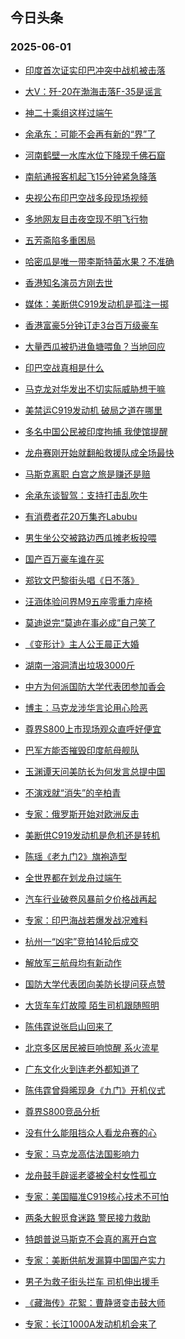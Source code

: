 ## 今日头条 
### 2025-06-01

+ [印度首次证实印巴冲突中战机被击落](https://www.toutiao.com/trending/7510243111776370700/?category_name=topic_innerflow&event_type=hot_board&log_pb=%257B%2522category_name%2522%253A%2522topic_innerflow%2522%252C%2522cluster_type%2522%253A%25221%2522%252C%2522enter_from%2522%253A%2522click_category%2522%252C%2522entrance_hotspot%2522%253A%2522outside%2522%252C%2522event_type%2522%253A%2522hot_board%2522%252C%2522hot_board_cluster_id%2522%253A%25227510243111776370700%2522%252C%2522hot_board_impr_id%2522%253A%25222025060100114717E148E1928CF42F559F%2522%252C%2522jump_page%2522%253A%2522hot_board_page%2522%252C%2522location%2522%253A%2522news_hot_card%2522%252C%2522page_location%2522%253A%2522hot_board_page%2522%252C%2522rank%2522%253A%25221%2522%252C%2522source%2522%253A%2522trending_tab%2522%252C%2522style_id%2522%253A%252240132%2522%252C%2522title%2522%253A%2522%25E5%258D%25B0%25E5%25BA%25A6%25E9%25A6%2596%25E6%25AC%25A1%25E8%25AF%2581%25E5%25AE%259E%25E5%258D%25B0%25E5%25B7%25B4%25E5%2586%25B2%25E7%25AA%2581%25E4%25B8%25AD%25E6%2588%2598%25E6%259C%25BA%25E8%25A2%25AB%25E5%2587%25BB%25E8%2590%25BD%2522%257D&rank=1&style_id=40132&topic_id=7510243111776370700)

+ [大V：歼-20在渤海击落F-35是谣言](https://www.toutiao.com/trending/7510570020255043113/?category_name=topic_innerflow&event_type=hot_board&log_pb=%257B%2522category_name%2522%253A%2522topic_innerflow%2522%252C%2522cluster_type%2522%253A%252213%2522%252C%2522enter_from%2522%253A%2522click_category%2522%252C%2522entrance_hotspot%2522%253A%2522outside%2522%252C%2522event_type%2522%253A%2522hot_board%2522%252C%2522hot_board_cluster_id%2522%253A%25227510570020255043113%2522%252C%2522hot_board_impr_id%2522%253A%25222025060100114717E148E1928CF42F559F%2522%252C%2522jump_page%2522%253A%2522hot_board_page%2522%252C%2522location%2522%253A%2522news_hot_card%2522%252C%2522page_location%2522%253A%2522hot_board_page%2522%252C%2522rank%2522%253A%25222%2522%252C%2522source%2522%253A%2522trending_tab%2522%252C%2522style_id%2522%253A%252240132%2522%252C%2522title%2522%253A%2522%25E5%25A4%25A7V%25EF%25BC%259A%25E6%25AD%25BC-20%25E5%259C%25A8%25E6%25B8%25A4%25E6%25B5%25B7%25E5%2587%25BB%25E8%2590%25BDF-35%25E6%2598%25AF%25E8%25B0%25A3%25E8%25A8%2580%2522%257D&rank=2&style_id=40132&topic_id=7510570020255043113)

+ [神二十乘组这样过端午](https://www.toutiao.com/article/7510486860364300850)

+ [余承东：可能不会再有新的“界”了](https://www.toutiao.com/trending/7509801754433568777/?category_name=topic_innerflow&event_type=hot_board&log_pb=%257B%2522category_name%2522%253A%2522topic_innerflow%2522%252C%2522cluster_type%2522%253A%25226%2522%252C%2522enter_from%2522%253A%2522click_category%2522%252C%2522entrance_hotspot%2522%253A%2522outside%2522%252C%2522event_type%2522%253A%2522hot_board%2522%252C%2522hot_board_cluster_id%2522%253A%25227509801754433568777%2522%252C%2522hot_board_impr_id%2522%253A%25222025060100114717E148E1928CF42F559F%2522%252C%2522jump_page%2522%253A%2522hot_board_page%2522%252C%2522location%2522%253A%2522news_hot_card%2522%252C%2522page_location%2522%253A%2522hot_board_page%2522%252C%2522rank%2522%253A%25224%2522%252C%2522source%2522%253A%2522trending_tab%2522%252C%2522style_id%2522%253A%252240132%2522%252C%2522title%2522%253A%2522%25E4%25BD%2599%25E6%2589%25BF%25E4%25B8%259C%25EF%25BC%259A%25E5%258F%25AF%25E8%2583%25BD%25E4%25B8%258D%25E4%25BC%259A%25E5%2586%258D%25E6%259C%2589%25E6%2596%25B0%25E7%259A%2584%25E2%2580%259C%25E7%2595%258C%25E2%2580%259D%25E4%25BA%2586%2522%257D&rank=4&style_id=40132&topic_id=7509801754433568777)

+ [河南鹤壁一水库水位下降现千佛石窟](https://www.toutiao.com/trending/7510247830859071515/?category_name=topic_innerflow&event_type=hot_board&log_pb=%257B%2522category_name%2522%253A%2522topic_innerflow%2522%252C%2522cluster_type%2522%253A%25226%2522%252C%2522enter_from%2522%253A%2522click_category%2522%252C%2522entrance_hotspot%2522%253A%2522outside%2522%252C%2522event_type%2522%253A%2522hot_board%2522%252C%2522hot_board_cluster_id%2522%253A%25227510247830859071515%2522%252C%2522hot_board_impr_id%2522%253A%25222025060100114717E148E1928CF42F559F%2522%252C%2522jump_page%2522%253A%2522hot_board_page%2522%252C%2522location%2522%253A%2522news_hot_card%2522%252C%2522page_location%2522%253A%2522hot_board_page%2522%252C%2522rank%2522%253A%25225%2522%252C%2522source%2522%253A%2522trending_tab%2522%252C%2522style_id%2522%253A%252240132%2522%252C%2522title%2522%253A%2522%25E6%25B2%25B3%25E5%258D%2597%25E9%25B9%25A4%25E5%25A3%2581%25E4%25B8%2580%25E6%25B0%25B4%25E5%25BA%2593%25E6%25B0%25B4%25E4%25BD%258D%25E4%25B8%258B%25E9%2599%258D%25E7%258E%25B0%25E5%258D%2583%25E4%25BD%259B%25E7%259F%25B3%25E7%25AA%259F%2522%257D&rank=5&style_id=40132&topic_id=7510247830859071515)

+ [南航通报客机起飞15分钟紧急降落](https://www.toutiao.com/trending/7510525114631323667/?category_name=topic_innerflow&event_type=hot_board&log_pb=%257B%2522category_name%2522%253A%2522topic_innerflow%2522%252C%2522cluster_type%2522%253A%25226%2522%252C%2522enter_from%2522%253A%2522click_category%2522%252C%2522entrance_hotspot%2522%253A%2522outside%2522%252C%2522event_type%2522%253A%2522hot_board%2522%252C%2522hot_board_cluster_id%2522%253A%25227510525114631323667%2522%252C%2522hot_board_impr_id%2522%253A%25222025060100114717E148E1928CF42F559F%2522%252C%2522jump_page%2522%253A%2522hot_board_page%2522%252C%2522location%2522%253A%2522news_hot_card%2522%252C%2522page_location%2522%253A%2522hot_board_page%2522%252C%2522rank%2522%253A%25226%2522%252C%2522source%2522%253A%2522trending_tab%2522%252C%2522style_id%2522%253A%252240132%2522%252C%2522title%2522%253A%2522%25E5%258D%2597%25E8%2588%25AA%25E9%2580%259A%25E6%258A%25A5%25E5%25AE%25A2%25E6%259C%25BA%25E8%25B5%25B7%25E9%25A3%259E15%25E5%2588%2586%25E9%2592%259F%25E7%25B4%25A7%25E6%2580%25A5%25E9%2599%258D%25E8%2590%25BD%2522%257D&rank=6&style_id=40132&topic_id=7510525114631323667)

+ [央视公布印巴空战多段现场视频](https://www.toutiao.com/trending/7509424339343966219/?category_name=topic_innerflow&event_type=hot_board&log_pb=%257B%2522category_name%2522%253A%2522topic_innerflow%2522%252C%2522cluster_type%2522%253A%25222%2522%252C%2522enter_from%2522%253A%2522click_category%2522%252C%2522entrance_hotspot%2522%253A%2522outside%2522%252C%2522event_type%2522%253A%2522hot_board%2522%252C%2522hot_board_cluster_id%2522%253A%25227509424339343966219%2522%252C%2522hot_board_impr_id%2522%253A%25222025060100114717E148E1928CF42F559F%2522%252C%2522jump_page%2522%253A%2522hot_board_page%2522%252C%2522location%2522%253A%2522news_hot_card%2522%252C%2522page_location%2522%253A%2522hot_board_page%2522%252C%2522rank%2522%253A%25227%2522%252C%2522source%2522%253A%2522trending_tab%2522%252C%2522style_id%2522%253A%252240132%2522%252C%2522title%2522%253A%2522%25E5%25A4%25AE%25E8%25A7%2586%25E5%2585%25AC%25E5%25B8%2583%25E5%258D%25B0%25E5%25B7%25B4%25E7%25A9%25BA%25E6%2588%2598%25E5%25A4%259A%25E6%25AE%25B5%25E7%258E%25B0%25E5%259C%25BA%25E8%25A7%2586%25E9%25A2%2591%2522%257D&rank=7&style_id=40132&topic_id=7509424339343966219)

+ [多地网友目击夜空现不明飞行物](https://www.toutiao.com/trending/7510305967381348388/?category_name=topic_innerflow&event_type=hot_board&log_pb=%257B%2522category_name%2522%253A%2522topic_innerflow%2522%252C%2522cluster_type%2522%253A%25220%2522%252C%2522enter_from%2522%253A%2522click_category%2522%252C%2522entrance_hotspot%2522%253A%2522outside%2522%252C%2522event_type%2522%253A%2522hot_board%2522%252C%2522hot_board_cluster_id%2522%253A%25227510305967381348388%2522%252C%2522hot_board_impr_id%2522%253A%25222025060100114717E148E1928CF42F559F%2522%252C%2522jump_page%2522%253A%2522hot_board_page%2522%252C%2522location%2522%253A%2522news_hot_card%2522%252C%2522page_location%2522%253A%2522hot_board_page%2522%252C%2522rank%2522%253A%25228%2522%252C%2522source%2522%253A%2522trending_tab%2522%252C%2522style_id%2522%253A%252240132%2522%252C%2522title%2522%253A%2522%25E5%25A4%259A%25E5%259C%25B0%25E7%25BD%2591%25E5%258F%258B%25E7%259B%25AE%25E5%2587%25BB%25E5%25A4%259C%25E7%25A9%25BA%25E7%258E%25B0%25E4%25B8%258D%25E6%2598%258E%25E9%25A3%259E%25E8%25A1%258C%25E7%2589%25A9%2522%257D&rank=8&style_id=40132&topic_id=7510305967381348388)

+ [五芳斋陷多重困局](https://www.toutiao.com/trending/7510568663531916836/?category_name=topic_innerflow&event_type=hot_board&log_pb=%257B%2522category_name%2522%253A%2522topic_innerflow%2522%252C%2522cluster_type%2522%253A%252213%2522%252C%2522enter_from%2522%253A%2522click_category%2522%252C%2522entrance_hotspot%2522%253A%2522outside%2522%252C%2522event_type%2522%253A%2522hot_board%2522%252C%2522hot_board_cluster_id%2522%253A%25227510568663531916836%2522%252C%2522hot_board_impr_id%2522%253A%25222025060100114717E148E1928CF42F559F%2522%252C%2522jump_page%2522%253A%2522hot_board_page%2522%252C%2522location%2522%253A%2522news_hot_card%2522%252C%2522page_location%2522%253A%2522hot_board_page%2522%252C%2522rank%2522%253A%25229%2522%252C%2522source%2522%253A%2522trending_tab%2522%252C%2522style_id%2522%253A%252240132%2522%252C%2522title%2522%253A%2522%25E4%25BA%2594%25E8%258A%25B3%25E6%2596%258B%25E9%2599%25B7%25E5%25A4%259A%25E9%2587%258D%25E5%259B%25B0%25E5%25B1%2580%2522%257D&rank=9&style_id=40132&topic_id=7510568663531916836)

+ [哈密瓜是唯一带李斯特菌水果？不准确](https://www.toutiao.com/trending/7510155971860135977/?category_name=topic_innerflow&event_type=hot_board&log_pb=%257B%2522category_name%2522%253A%2522topic_innerflow%2522%252C%2522cluster_type%2522%253A%25226%2522%252C%2522enter_from%2522%253A%2522click_category%2522%252C%2522entrance_hotspot%2522%253A%2522outside%2522%252C%2522event_type%2522%253A%2522hot_board%2522%252C%2522hot_board_cluster_id%2522%253A%25227510155971860135977%2522%252C%2522hot_board_impr_id%2522%253A%25222025060100114717E148E1928CF42F559F%2522%252C%2522jump_page%2522%253A%2522hot_board_page%2522%252C%2522location%2522%253A%2522news_hot_card%2522%252C%2522page_location%2522%253A%2522hot_board_page%2522%252C%2522rank%2522%253A%252210%2522%252C%2522source%2522%253A%2522trending_tab%2522%252C%2522style_id%2522%253A%252240132%2522%252C%2522title%2522%253A%2522%25E5%2593%2588%25E5%25AF%2586%25E7%2593%259C%25E6%2598%25AF%25E5%2594%25AF%25E4%25B8%2580%25E5%25B8%25A6%25E6%259D%258E%25E6%2596%25AF%25E7%2589%25B9%25E8%258F%258C%25E6%25B0%25B4%25E6%259E%259C%25EF%25BC%259F%25E4%25B8%258D%25E5%2587%2586%25E7%25A1%25AE%2522%257D&rank=10&style_id=40132&topic_id=7510155971860135977)

+ [香港知名演员方刚去世](https://www.toutiao.com/trending/7510427072570015807/?category_name=topic_innerflow&event_type=hot_board&log_pb=%257B%2522category_name%2522%253A%2522topic_innerflow%2522%252C%2522cluster_type%2522%253A%25220%2522%252C%2522enter_from%2522%253A%2522click_category%2522%252C%2522entrance_hotspot%2522%253A%2522outside%2522%252C%2522event_type%2522%253A%2522hot_board%2522%252C%2522hot_board_cluster_id%2522%253A%25227510427072570015807%2522%252C%2522hot_board_impr_id%2522%253A%25222025060100114717E148E1928CF42F559F%2522%252C%2522jump_page%2522%253A%2522hot_board_page%2522%252C%2522location%2522%253A%2522news_hot_card%2522%252C%2522page_location%2522%253A%2522hot_board_page%2522%252C%2522rank%2522%253A%252211%2522%252C%2522source%2522%253A%2522trending_tab%2522%252C%2522style_id%2522%253A%252240132%2522%252C%2522title%2522%253A%2522%25E9%25A6%2599%25E6%25B8%25AF%25E7%259F%25A5%25E5%2590%258D%25E6%25BC%2594%25E5%2591%2598%25E6%2596%25B9%25E5%2588%259A%25E5%258E%25BB%25E4%25B8%2596%2522%257D&rank=11&style_id=40132&topic_id=7510427072570015807)

+ [媒体：美断供C919发动机是孤注一掷](https://www.toutiao.com/trending/7510500475532217906/?category_name=topic_innerflow&event_type=hot_board&log_pb=%257B%2522category_name%2522%253A%2522topic_innerflow%2522%252C%2522cluster_type%2522%253A%252213%2522%252C%2522enter_from%2522%253A%2522click_category%2522%252C%2522entrance_hotspot%2522%253A%2522outside%2522%252C%2522event_type%2522%253A%2522hot_board%2522%252C%2522hot_board_cluster_id%2522%253A%25227510500475532217906%2522%252C%2522hot_board_impr_id%2522%253A%25222025060100114717E148E1928CF42F559F%2522%252C%2522jump_page%2522%253A%2522hot_board_page%2522%252C%2522location%2522%253A%2522news_hot_card%2522%252C%2522page_location%2522%253A%2522hot_board_page%2522%252C%2522rank%2522%253A%252212%2522%252C%2522source%2522%253A%2522trending_tab%2522%252C%2522style_id%2522%253A%252240132%2522%252C%2522title%2522%253A%2522%25E5%25AA%2592%25E4%25BD%2593%25EF%25BC%259A%25E7%25BE%258E%25E6%2596%25AD%25E4%25BE%259BC919%25E5%258F%2591%25E5%258A%25A8%25E6%259C%25BA%25E6%2598%25AF%25E5%25AD%25A4%25E6%25B3%25A8%25E4%25B8%2580%25E6%258E%25B7%2522%257D&rank=12&style_id=40132&topic_id=7510500475532217906)

+ [香港富豪5分钟订走3台百万级豪车](https://www.toutiao.com/trending/7509835917570408475/?category_name=topic_innerflow&event_type=hot_board&log_pb=%257B%2522category_name%2522%253A%2522topic_innerflow%2522%252C%2522cluster_type%2522%253A%25220%2522%252C%2522enter_from%2522%253A%2522click_category%2522%252C%2522entrance_hotspot%2522%253A%2522outside%2522%252C%2522event_type%2522%253A%2522hot_board%2522%252C%2522hot_board_cluster_id%2522%253A%25227509835917570408475%2522%252C%2522hot_board_impr_id%2522%253A%25222025060100114717E148E1928CF42F559F%2522%252C%2522jump_page%2522%253A%2522hot_board_page%2522%252C%2522location%2522%253A%2522news_hot_card%2522%252C%2522page_location%2522%253A%2522hot_board_page%2522%252C%2522rank%2522%253A%252213%2522%252C%2522source%2522%253A%2522trending_tab%2522%252C%2522style_id%2522%253A%252240132%2522%252C%2522title%2522%253A%2522%25E9%25A6%2599%25E6%25B8%25AF%25E5%25AF%258C%25E8%25B1%25AA5%25E5%2588%2586%25E9%2592%259F%25E8%25AE%25A2%25E8%25B5%25B03%25E5%258F%25B0%25E7%2599%25BE%25E4%25B8%2587%25E7%25BA%25A7%25E8%25B1%25AA%25E8%25BD%25A6%2522%257D&rank=13&style_id=40132&topic_id=7509835917570408475)

+ [大量西瓜被扔进鱼塘喂鱼？当地回应](https://www.toutiao.com/trending/7510217268916338700/?category_name=topic_innerflow&event_type=hot_board&log_pb=%257B%2522category_name%2522%253A%2522topic_innerflow%2522%252C%2522cluster_type%2522%253A%25226%2522%252C%2522enter_from%2522%253A%2522click_category%2522%252C%2522entrance_hotspot%2522%253A%2522outside%2522%252C%2522event_type%2522%253A%2522hot_board%2522%252C%2522hot_board_cluster_id%2522%253A%25227510217268916338700%2522%252C%2522hot_board_impr_id%2522%253A%25222025060100114717E148E1928CF42F559F%2522%252C%2522jump_page%2522%253A%2522hot_board_page%2522%252C%2522location%2522%253A%2522news_hot_card%2522%252C%2522page_location%2522%253A%2522hot_board_page%2522%252C%2522rank%2522%253A%252214%2522%252C%2522source%2522%253A%2522trending_tab%2522%252C%2522style_id%2522%253A%252240132%2522%252C%2522title%2522%253A%2522%25E5%25A4%25A7%25E9%2587%258F%25E8%25A5%25BF%25E7%2593%259C%25E8%25A2%25AB%25E6%2589%2594%25E8%25BF%259B%25E9%25B1%25BC%25E5%25A1%2598%25E5%2596%2582%25E9%25B1%25BC%25EF%25BC%259F%25E5%25BD%2593%25E5%259C%25B0%25E5%259B%259E%25E5%25BA%2594%2522%257D&rank=14&style_id=40132&topic_id=7510217268916338700)

+ [印巴空战真相是什么](https://www.toutiao.com/trending/7510543226403556927/?category_name=topic_innerflow&event_type=hot_board&log_pb=%257B%2522category_name%2522%253A%2522topic_innerflow%2522%252C%2522cluster_type%2522%253A%252213%2522%252C%2522enter_from%2522%253A%2522click_category%2522%252C%2522entrance_hotspot%2522%253A%2522outside%2522%252C%2522event_type%2522%253A%2522hot_board%2522%252C%2522hot_board_cluster_id%2522%253A%25227510543226403556927%2522%252C%2522hot_board_impr_id%2522%253A%25222025060100114717E148E1928CF42F559F%2522%252C%2522jump_page%2522%253A%2522hot_board_page%2522%252C%2522location%2522%253A%2522news_hot_card%2522%252C%2522page_location%2522%253A%2522hot_board_page%2522%252C%2522rank%2522%253A%252215%2522%252C%2522source%2522%253A%2522trending_tab%2522%252C%2522style_id%2522%253A%252240132%2522%252C%2522title%2522%253A%2522%25E5%258D%25B0%25E5%25B7%25B4%25E7%25A9%25BA%25E6%2588%2598%25E7%259C%259F%25E7%259B%25B8%25E6%2598%25AF%25E4%25BB%2580%25E4%25B9%2588%2522%257D&rank=15&style_id=40132&topic_id=7510543226403556927)

+ [马克龙对华发出不切实际威胁想干嘛](https://www.toutiao.com/trending/7510414062283394601/?category_name=topic_innerflow&event_type=hot_board&log_pb=%257B%2522category_name%2522%253A%2522topic_innerflow%2522%252C%2522cluster_type%2522%253A%252213%2522%252C%2522enter_from%2522%253A%2522click_category%2522%252C%2522entrance_hotspot%2522%253A%2522outside%2522%252C%2522event_type%2522%253A%2522hot_board%2522%252C%2522hot_board_cluster_id%2522%253A%25227510414062283394601%2522%252C%2522hot_board_impr_id%2522%253A%25222025060100114717E148E1928CF42F559F%2522%252C%2522jump_page%2522%253A%2522hot_board_page%2522%252C%2522location%2522%253A%2522news_hot_card%2522%252C%2522page_location%2522%253A%2522hot_board_page%2522%252C%2522rank%2522%253A%252216%2522%252C%2522source%2522%253A%2522trending_tab%2522%252C%2522style_id%2522%253A%252240132%2522%252C%2522title%2522%253A%2522%25E9%25A9%25AC%25E5%2585%258B%25E9%25BE%2599%25E5%25AF%25B9%25E5%258D%258E%25E5%258F%2591%25E5%2587%25BA%25E4%25B8%258D%25E5%2588%2587%25E5%25AE%259E%25E9%2599%2585%25E5%25A8%2581%25E8%2583%2581%25E6%2583%25B3%25E5%25B9%25B2%25E5%2598%259B%2522%257D&rank=16&style_id=40132&topic_id=7510414062283394601)

+ [美禁运C919发动机 破局之道在哪里](https://www.toutiao.com/trending/7510570217886453311/?category_name=topic_innerflow&event_type=hot_board&log_pb=%257B%2522category_name%2522%253A%2522topic_innerflow%2522%252C%2522cluster_type%2522%253A%252213%2522%252C%2522enter_from%2522%253A%2522click_category%2522%252C%2522entrance_hotspot%2522%253A%2522outside%2522%252C%2522event_type%2522%253A%2522hot_board%2522%252C%2522hot_board_cluster_id%2522%253A%25227510570217886453311%2522%252C%2522hot_board_impr_id%2522%253A%25222025060100114717E148E1928CF42F559F%2522%252C%2522jump_page%2522%253A%2522hot_board_page%2522%252C%2522location%2522%253A%2522news_hot_card%2522%252C%2522page_location%2522%253A%2522hot_board_page%2522%252C%2522rank%2522%253A%252217%2522%252C%2522source%2522%253A%2522trending_tab%2522%252C%2522style_id%2522%253A%252240132%2522%252C%2522title%2522%253A%2522%25E7%25BE%258E%25E7%25A6%2581%25E8%25BF%2590C919%25E5%258F%2591%25E5%258A%25A8%25E6%259C%25BA%2B%25E7%25A0%25B4%25E5%25B1%2580%25E4%25B9%258B%25E9%2581%2593%25E5%259C%25A8%25E5%2593%25AA%25E9%2587%258C%2522%257D&rank=17&style_id=40132&topic_id=7510570217886453311)

+ [多名中国公民被印度拘捕 我使馆提醒](https://www.toutiao.com/trending/7510258946263941158/?category_name=topic_innerflow&event_type=hot_board&log_pb=%257B%2522category_name%2522%253A%2522topic_innerflow%2522%252C%2522cluster_type%2522%253A%25222%2522%252C%2522enter_from%2522%253A%2522click_category%2522%252C%2522entrance_hotspot%2522%253A%2522outside%2522%252C%2522event_type%2522%253A%2522hot_board%2522%252C%2522hot_board_cluster_id%2522%253A%25227510258946263941158%2522%252C%2522hot_board_impr_id%2522%253A%25222025060100114717E148E1928CF42F559F%2522%252C%2522jump_page%2522%253A%2522hot_board_page%2522%252C%2522location%2522%253A%2522news_hot_card%2522%252C%2522page_location%2522%253A%2522hot_board_page%2522%252C%2522rank%2522%253A%252218%2522%252C%2522source%2522%253A%2522trending_tab%2522%252C%2522style_id%2522%253A%252240132%2522%252C%2522title%2522%253A%2522%25E5%25A4%259A%25E5%2590%258D%25E4%25B8%25AD%25E5%259B%25BD%25E5%2585%25AC%25E6%25B0%2591%25E8%25A2%25AB%25E5%258D%25B0%25E5%25BA%25A6%25E6%258B%2598%25E6%258D%2595%2B%25E6%2588%2591%25E4%25BD%25BF%25E9%25A6%2586%25E6%258F%2590%25E9%2586%2592%2522%257D&rank=18&style_id=40132&topic_id=7510258946263941158)

+ [龙舟赛刚开始就翻船救援队成全场最快](https://www.toutiao.com/trending/7510486209399983654/?category_name=topic_innerflow&event_type=hot_board&log_pb=%257B%2522category_name%2522%253A%2522topic_innerflow%2522%252C%2522cluster_type%2522%253A%25222%2522%252C%2522enter_from%2522%253A%2522click_category%2522%252C%2522entrance_hotspot%2522%253A%2522outside%2522%252C%2522event_type%2522%253A%2522hot_board%2522%252C%2522hot_board_cluster_id%2522%253A%25227510486209399983654%2522%252C%2522hot_board_impr_id%2522%253A%25222025060100114717E148E1928CF42F559F%2522%252C%2522jump_page%2522%253A%2522hot_board_page%2522%252C%2522location%2522%253A%2522news_hot_card%2522%252C%2522page_location%2522%253A%2522hot_board_page%2522%252C%2522rank%2522%253A%252219%2522%252C%2522source%2522%253A%2522trending_tab%2522%252C%2522style_id%2522%253A%252240132%2522%252C%2522title%2522%253A%2522%25E9%25BE%2599%25E8%2588%259F%25E8%25B5%259B%25E5%2588%259A%25E5%25BC%2580%25E5%25A7%258B%25E5%25B0%25B1%25E7%25BF%25BB%25E8%2588%25B9%25E6%2595%2591%25E6%258F%25B4%25E9%2598%259F%25E6%2588%2590%25E5%2585%25A8%25E5%259C%25BA%25E6%259C%2580%25E5%25BF%25AB%2522%257D&rank=19&style_id=40132&topic_id=7510486209399983654)

+ [马斯克离职 白宫之旅是赚还是赔](https://www.toutiao.com/trending/7510561805605834281/?category_name=topic_innerflow&event_type=hot_board&log_pb=%257B%2522category_name%2522%253A%2522topic_innerflow%2522%252C%2522cluster_type%2522%253A%252213%2522%252C%2522enter_from%2522%253A%2522click_category%2522%252C%2522entrance_hotspot%2522%253A%2522outside%2522%252C%2522event_type%2522%253A%2522hot_board%2522%252C%2522hot_board_cluster_id%2522%253A%25227510561805605834281%2522%252C%2522hot_board_impr_id%2522%253A%25222025060100114717E148E1928CF42F559F%2522%252C%2522jump_page%2522%253A%2522hot_board_page%2522%252C%2522location%2522%253A%2522news_hot_card%2522%252C%2522page_location%2522%253A%2522hot_board_page%2522%252C%2522rank%2522%253A%252220%2522%252C%2522source%2522%253A%2522trending_tab%2522%252C%2522style_id%2522%253A%252240132%2522%252C%2522title%2522%253A%2522%25E9%25A9%25AC%25E6%2596%25AF%25E5%2585%258B%25E7%25A6%25BB%25E8%2581%258C%2B%25E7%2599%25BD%25E5%25AE%25AB%25E4%25B9%258B%25E6%2597%2585%25E6%2598%25AF%25E8%25B5%259A%25E8%25BF%2598%25E6%2598%25AF%25E8%25B5%2594%2522%257D&rank=20&style_id=40132&topic_id=7510561805605834281)

+ [余承东谈智驾：支持打击乱吹牛](https://www.toutiao.com/trending/7510254538688364582/?category_name=topic_innerflow&event_type=hot_board&log_pb=%257B%2522category_name%2522%253A%2522topic_innerflow%2522%252C%2522cluster_type%2522%253A%25226%2522%252C%2522enter_from%2522%253A%2522click_category%2522%252C%2522entrance_hotspot%2522%253A%2522outside%2522%252C%2522event_type%2522%253A%2522hot_board%2522%252C%2522hot_board_cluster_id%2522%253A%25227510254538688364582%2522%252C%2522hot_board_impr_id%2522%253A%25222025060100114717E148E1928CF42F559F%2522%252C%2522jump_page%2522%253A%2522hot_board_page%2522%252C%2522location%2522%253A%2522news_hot_card%2522%252C%2522page_location%2522%253A%2522hot_board_page%2522%252C%2522rank%2522%253A%252221%2522%252C%2522source%2522%253A%2522trending_tab%2522%252C%2522style_id%2522%253A%252240132%2522%252C%2522title%2522%253A%2522%25E4%25BD%2599%25E6%2589%25BF%25E4%25B8%259C%25E8%25B0%2588%25E6%2599%25BA%25E9%25A9%25BE%25EF%25BC%259A%25E6%2594%25AF%25E6%258C%2581%25E6%2589%2593%25E5%2587%25BB%25E4%25B9%25B1%25E5%2590%25B9%25E7%2589%259B%2522%257D&rank=21&style_id=40132&topic_id=7510254538688364582)

+ [有消费者花20万集齐Labubu](https://www.toutiao.com/trending/7510588967373245993/?category_name=topic_innerflow&event_type=hot_board&log_pb=%257B%2522category_name%2522%253A%2522topic_innerflow%2522%252C%2522cluster_type%2522%253A%252213%2522%252C%2522enter_from%2522%253A%2522click_category%2522%252C%2522entrance_hotspot%2522%253A%2522outside%2522%252C%2522event_type%2522%253A%2522hot_board%2522%252C%2522hot_board_cluster_id%2522%253A%25227510588967373245993%2522%252C%2522hot_board_impr_id%2522%253A%25222025060100114717E148E1928CF42F559F%2522%252C%2522jump_page%2522%253A%2522hot_board_page%2522%252C%2522location%2522%253A%2522news_hot_card%2522%252C%2522page_location%2522%253A%2522hot_board_page%2522%252C%2522rank%2522%253A%252222%2522%252C%2522source%2522%253A%2522trending_tab%2522%252C%2522style_id%2522%253A%252240132%2522%252C%2522title%2522%253A%2522%25E6%259C%2589%25E6%25B6%2588%25E8%25B4%25B9%25E8%2580%2585%25E8%258A%25B120%25E4%25B8%2587%25E9%259B%2586%25E9%25BD%2590Labubu%2522%257D&rank=22&style_id=40132&topic_id=7510588967373245993)

+ [男生坐公交被路边西瓜摊老板投喂](https://www.toutiao.com/trending/7510195876439031844/?category_name=topic_innerflow&event_type=hot_board&log_pb=%257B%2522category_name%2522%253A%2522topic_innerflow%2522%252C%2522cluster_type%2522%253A%25220%2522%252C%2522enter_from%2522%253A%2522click_category%2522%252C%2522entrance_hotspot%2522%253A%2522outside%2522%252C%2522event_type%2522%253A%2522hot_board%2522%252C%2522hot_board_cluster_id%2522%253A%25227510195876439031844%2522%252C%2522hot_board_impr_id%2522%253A%25222025060100114717E148E1928CF42F559F%2522%252C%2522jump_page%2522%253A%2522hot_board_page%2522%252C%2522location%2522%253A%2522news_hot_card%2522%252C%2522page_location%2522%253A%2522hot_board_page%2522%252C%2522rank%2522%253A%252223%2522%252C%2522source%2522%253A%2522trending_tab%2522%252C%2522style_id%2522%253A%252240132%2522%252C%2522title%2522%253A%2522%25E7%2594%25B7%25E7%2594%259F%25E5%259D%2590%25E5%2585%25AC%25E4%25BA%25A4%25E8%25A2%25AB%25E8%25B7%25AF%25E8%25BE%25B9%25E8%25A5%25BF%25E7%2593%259C%25E6%2591%258A%25E8%2580%2581%25E6%259D%25BF%25E6%258A%2595%25E5%2596%2582%2522%257D&rank=23&style_id=40132&topic_id=7510195876439031844)

+ [国产百万豪车谁在买](https://www.toutiao.com/trending/7510510387184274963/?category_name=topic_innerflow&event_type=hot_board&log_pb=%257B%2522category_name%2522%253A%2522topic_innerflow%2522%252C%2522cluster_type%2522%253A%252213%2522%252C%2522enter_from%2522%253A%2522click_category%2522%252C%2522entrance_hotspot%2522%253A%2522outside%2522%252C%2522event_type%2522%253A%2522hot_board%2522%252C%2522hot_board_cluster_id%2522%253A%25227510510387184274963%2522%252C%2522hot_board_impr_id%2522%253A%25222025060100114717E148E1928CF42F559F%2522%252C%2522jump_page%2522%253A%2522hot_board_page%2522%252C%2522location%2522%253A%2522news_hot_card%2522%252C%2522page_location%2522%253A%2522hot_board_page%2522%252C%2522rank%2522%253A%252224%2522%252C%2522source%2522%253A%2522trending_tab%2522%252C%2522style_id%2522%253A%252240132%2522%252C%2522title%2522%253A%2522%25E5%259B%25BD%25E4%25BA%25A7%25E7%2599%25BE%25E4%25B8%2587%25E8%25B1%25AA%25E8%25BD%25A6%25E8%25B0%2581%25E5%259C%25A8%25E4%25B9%25B0%2522%257D&rank=24&style_id=40132&topic_id=7510510387184274963)

+ [郑钦文巴黎街头唱《日不落》](https://www.toutiao.com/trending/7510447434859073075/?category_name=topic_innerflow&event_type=hot_board&log_pb=%257B%2522category_name%2522%253A%2522topic_innerflow%2522%252C%2522cluster_type%2522%253A%25222%2522%252C%2522enter_from%2522%253A%2522click_category%2522%252C%2522entrance_hotspot%2522%253A%2522outside%2522%252C%2522event_type%2522%253A%2522hot_board%2522%252C%2522hot_board_cluster_id%2522%253A%25227510447434859073075%2522%252C%2522hot_board_impr_id%2522%253A%25222025060100114717E148E1928CF42F559F%2522%252C%2522jump_page%2522%253A%2522hot_board_page%2522%252C%2522location%2522%253A%2522news_hot_card%2522%252C%2522page_location%2522%253A%2522hot_board_page%2522%252C%2522rank%2522%253A%252225%2522%252C%2522source%2522%253A%2522trending_tab%2522%252C%2522style_id%2522%253A%252240132%2522%252C%2522title%2522%253A%2522%25E9%2583%2591%25E9%2592%25A6%25E6%2596%2587%25E5%25B7%25B4%25E9%25BB%258E%25E8%25A1%2597%25E5%25A4%25B4%25E5%2594%25B1%25E3%2580%258A%25E6%2597%25A5%25E4%25B8%258D%25E8%2590%25BD%25E3%2580%258B%2522%257D&rank=25&style_id=40132&topic_id=7510447434859073075)

+ [汪涵体验问界M9五座零重力座椅](https://www.toutiao.com/trending/7510507398151356479/?category_name=topic_innerflow&event_type=hot_board&log_pb=%257B%2522category_name%2522%253A%2522topic_innerflow%2522%252C%2522cluster_type%2522%253A%25226%2522%252C%2522enter_from%2522%253A%2522click_category%2522%252C%2522entrance_hotspot%2522%253A%2522outside%2522%252C%2522event_type%2522%253A%2522hot_board%2522%252C%2522hot_board_cluster_id%2522%253A%25227510507398151356479%2522%252C%2522hot_board_impr_id%2522%253A%25222025060100114717E148E1928CF42F559F%2522%252C%2522jump_page%2522%253A%2522hot_board_page%2522%252C%2522location%2522%253A%2522news_hot_card%2522%252C%2522page_location%2522%253A%2522hot_board_page%2522%252C%2522rank%2522%253A%252226%2522%252C%2522source%2522%253A%2522trending_tab%2522%252C%2522style_id%2522%253A%252240132%2522%252C%2522title%2522%253A%2522%25E6%25B1%25AA%25E6%25B6%25B5%25E4%25BD%2593%25E9%25AA%258C%25E9%2597%25AE%25E7%2595%258CM9%25E4%25BA%2594%25E5%25BA%25A7%25E9%259B%25B6%25E9%2587%258D%25E5%258A%259B%25E5%25BA%25A7%25E6%25A4%2585%2522%257D&rank=26&style_id=40132&topic_id=7510507398151356479)

+ [莫迪说完“莫迪在事必成”自己笑了](https://www.toutiao.com/trending/7509687228575203365/?category_name=topic_innerflow&event_type=hot_board&log_pb=%257B%2522category_name%2522%253A%2522topic_innerflow%2522%252C%2522cluster_type%2522%253A%25226%2522%252C%2522enter_from%2522%253A%2522click_category%2522%252C%2522entrance_hotspot%2522%253A%2522outside%2522%252C%2522event_type%2522%253A%2522hot_board%2522%252C%2522hot_board_cluster_id%2522%253A%25227509687228575203365%2522%252C%2522hot_board_impr_id%2522%253A%25222025060100114717E148E1928CF42F559F%2522%252C%2522jump_page%2522%253A%2522hot_board_page%2522%252C%2522location%2522%253A%2522news_hot_card%2522%252C%2522page_location%2522%253A%2522hot_board_page%2522%252C%2522rank%2522%253A%252227%2522%252C%2522source%2522%253A%2522trending_tab%2522%252C%2522style_id%2522%253A%252240132%2522%252C%2522title%2522%253A%2522%25E8%258E%25AB%25E8%25BF%25AA%25E8%25AF%25B4%25E5%25AE%258C%25E2%2580%259C%25E8%258E%25AB%25E8%25BF%25AA%25E5%259C%25A8%25E4%25BA%258B%25E5%25BF%2585%25E6%2588%2590%25E2%2580%259D%25E8%2587%25AA%25E5%25B7%25B1%25E7%25AC%2591%25E4%25BA%2586%2522%257D&rank=27&style_id=40132&topic_id=7509687228575203365)

+ [《变形计》主人公王晨正大婚](https://www.toutiao.com/trending/7510510219407917093/?category_name=topic_innerflow&event_type=hot_board&log_pb=%257B%2522category_name%2522%253A%2522topic_innerflow%2522%252C%2522cluster_type%2522%253A%25226%2522%252C%2522enter_from%2522%253A%2522click_category%2522%252C%2522entrance_hotspot%2522%253A%2522outside%2522%252C%2522event_type%2522%253A%2522hot_board%2522%252C%2522hot_board_cluster_id%2522%253A%25227510510219407917093%2522%252C%2522hot_board_impr_id%2522%253A%25222025060100114717E148E1928CF42F559F%2522%252C%2522jump_page%2522%253A%2522hot_board_page%2522%252C%2522location%2522%253A%2522news_hot_card%2522%252C%2522page_location%2522%253A%2522hot_board_page%2522%252C%2522rank%2522%253A%252228%2522%252C%2522source%2522%253A%2522trending_tab%2522%252C%2522style_id%2522%253A%252240132%2522%252C%2522title%2522%253A%2522%25E3%2580%258A%25E5%258F%2598%25E5%25BD%25A2%25E8%25AE%25A1%25E3%2580%258B%25E4%25B8%25BB%25E4%25BA%25BA%25E5%2585%25AC%25E7%258E%258B%25E6%2599%25A8%25E6%25AD%25A3%25E5%25A4%25A7%25E5%25A9%259A%2522%257D&rank=28&style_id=40132&topic_id=7510510219407917093)

+ [湖南一溶洞清出垃圾3000斤](https://www.toutiao.com/trending/7509947354351616039/?category_name=topic_innerflow&event_type=hot_board&log_pb=%257B%2522category_name%2522%253A%2522topic_innerflow%2522%252C%2522cluster_type%2522%253A%25226%2522%252C%2522enter_from%2522%253A%2522click_category%2522%252C%2522entrance_hotspot%2522%253A%2522outside%2522%252C%2522event_type%2522%253A%2522hot_board%2522%252C%2522hot_board_cluster_id%2522%253A%25227509947354351616039%2522%252C%2522hot_board_impr_id%2522%253A%25222025060100114717E148E1928CF42F559F%2522%252C%2522jump_page%2522%253A%2522hot_board_page%2522%252C%2522location%2522%253A%2522news_hot_card%2522%252C%2522page_location%2522%253A%2522hot_board_page%2522%252C%2522rank%2522%253A%252229%2522%252C%2522source%2522%253A%2522trending_tab%2522%252C%2522style_id%2522%253A%252240132%2522%252C%2522title%2522%253A%2522%25E6%25B9%2596%25E5%258D%2597%25E4%25B8%2580%25E6%25BA%25B6%25E6%25B4%259E%25E6%25B8%2585%25E5%2587%25BA%25E5%259E%2583%25E5%259C%25BE3000%25E6%2596%25A4%2522%257D&rank=29&style_id=40132&topic_id=7509947354351616039)

+ [中方为何派国防大学代表团参加香会](https://www.toutiao.com/trending/7510442027985669658/?category_name=topic_innerflow&event_type=hot_board&log_pb=%257B%2522category_name%2522%253A%2522topic_innerflow%2522%252C%2522cluster_type%2522%253A%252213%2522%252C%2522enter_from%2522%253A%2522click_category%2522%252C%2522entrance_hotspot%2522%253A%2522outside%2522%252C%2522event_type%2522%253A%2522hot_board%2522%252C%2522hot_board_cluster_id%2522%253A%25227510442027985669658%2522%252C%2522hot_board_impr_id%2522%253A%25222025060100114717E148E1928CF42F559F%2522%252C%2522jump_page%2522%253A%2522hot_board_page%2522%252C%2522location%2522%253A%2522news_hot_card%2522%252C%2522page_location%2522%253A%2522hot_board_page%2522%252C%2522rank%2522%253A%252230%2522%252C%2522source%2522%253A%2522trending_tab%2522%252C%2522style_id%2522%253A%252240132%2522%252C%2522title%2522%253A%2522%25E4%25B8%25AD%25E6%2596%25B9%25E4%25B8%25BA%25E4%25BD%2595%25E6%25B4%25BE%25E5%259B%25BD%25E9%2598%25B2%25E5%25A4%25A7%25E5%25AD%25A6%25E4%25BB%25A3%25E8%25A1%25A8%25E5%259B%25A2%25E5%258F%2582%25E5%258A%25A0%25E9%25A6%2599%25E4%25BC%259A%2522%257D&rank=30&style_id=40132&topic_id=7510442027985669658)

+ [博主：马克龙涉华言论用心险恶](https://www.toutiao.com/trending/7510395822765248027/?category_name=topic_innerflow&event_type=hot_board&log_pb=%257B%2522category_name%2522%253A%2522topic_innerflow%2522%252C%2522cluster_type%2522%253A%252213%2522%252C%2522enter_from%2522%253A%2522click_category%2522%252C%2522entrance_hotspot%2522%253A%2522outside%2522%252C%2522event_type%2522%253A%2522hot_board%2522%252C%2522hot_board_cluster_id%2522%253A%25227510395822765248027%2522%252C%2522hot_board_impr_id%2522%253A%25222025060100114717E148E1928CF42F559F%2522%252C%2522jump_page%2522%253A%2522hot_board_page%2522%252C%2522location%2522%253A%2522news_hot_card%2522%252C%2522page_location%2522%253A%2522hot_board_page%2522%252C%2522rank%2522%253A%252231%2522%252C%2522source%2522%253A%2522trending_tab%2522%252C%2522style_id%2522%253A%252240132%2522%252C%2522title%2522%253A%2522%25E5%258D%259A%25E4%25B8%25BB%25EF%25BC%259A%25E9%25A9%25AC%25E5%2585%258B%25E9%25BE%2599%25E6%25B6%2589%25E5%258D%258E%25E8%25A8%2580%25E8%25AE%25BA%25E7%2594%25A8%25E5%25BF%2583%25E9%2599%25A9%25E6%2581%25B6%2522%257D&rank=31&style_id=40132&topic_id=7510395822765248027)

+ [尊界S800上市现场观众直呼好便宜](https://www.toutiao.com/trending/7510379410969890341/?category_name=topic_innerflow&event_type=hot_board&log_pb=%257B%2522category_name%2522%253A%2522topic_innerflow%2522%252C%2522cluster_type%2522%253A%25222%2522%252C%2522enter_from%2522%253A%2522click_category%2522%252C%2522entrance_hotspot%2522%253A%2522outside%2522%252C%2522event_type%2522%253A%2522hot_board%2522%252C%2522hot_board_cluster_id%2522%253A%25227510379410969890341%2522%252C%2522hot_board_impr_id%2522%253A%25222025060100114717E148E1928CF42F559F%2522%252C%2522jump_page%2522%253A%2522hot_board_page%2522%252C%2522location%2522%253A%2522news_hot_card%2522%252C%2522page_location%2522%253A%2522hot_board_page%2522%252C%2522rank%2522%253A%252232%2522%252C%2522source%2522%253A%2522trending_tab%2522%252C%2522style_id%2522%253A%252240132%2522%252C%2522title%2522%253A%2522%25E5%25B0%258A%25E7%2595%258CS800%25E4%25B8%258A%25E5%25B8%2582%25E7%258E%25B0%25E5%259C%25BA%25E8%25A7%2582%25E4%25BC%2597%25E7%259B%25B4%25E5%2591%25BC%25E5%25A5%25BD%25E4%25BE%25BF%25E5%25AE%259C%2522%257D&rank=32&style_id=40132&topic_id=7510379410969890341)

+ [巴军方能否摧毁印度航母舰队](https://www.toutiao.com/trending/7510519184267152907/?category_name=topic_innerflow&event_type=hot_board&log_pb=%257B%2522category_name%2522%253A%2522topic_innerflow%2522%252C%2522cluster_type%2522%253A%252213%2522%252C%2522enter_from%2522%253A%2522click_category%2522%252C%2522entrance_hotspot%2522%253A%2522outside%2522%252C%2522event_type%2522%253A%2522hot_board%2522%252C%2522hot_board_cluster_id%2522%253A%25227510519184267152907%2522%252C%2522hot_board_impr_id%2522%253A%25222025060100114717E148E1928CF42F559F%2522%252C%2522jump_page%2522%253A%2522hot_board_page%2522%252C%2522location%2522%253A%2522news_hot_card%2522%252C%2522page_location%2522%253A%2522hot_board_page%2522%252C%2522rank%2522%253A%252233%2522%252C%2522source%2522%253A%2522trending_tab%2522%252C%2522style_id%2522%253A%252240132%2522%252C%2522title%2522%253A%2522%25E5%25B7%25B4%25E5%2586%259B%25E6%2596%25B9%25E8%2583%25BD%25E5%2590%25A6%25E6%2591%25A7%25E6%25AF%2581%25E5%258D%25B0%25E5%25BA%25A6%25E8%2588%25AA%25E6%25AF%258D%25E8%2588%25B0%25E9%2598%259F%2522%257D&rank=33&style_id=40132&topic_id=7510519184267152907)

+ [玉渊谭天问美防长为何发言总提中国](https://www.toutiao.com/trending/7509785834145562687/?category_name=topic_innerflow&event_type=hot_board&log_pb=%257B%2522category_name%2522%253A%2522topic_innerflow%2522%252C%2522cluster_type%2522%253A%25226%2522%252C%2522enter_from%2522%253A%2522click_category%2522%252C%2522entrance_hotspot%2522%253A%2522outside%2522%252C%2522event_type%2522%253A%2522hot_board%2522%252C%2522hot_board_cluster_id%2522%253A%25227509785834145562687%2522%252C%2522hot_board_impr_id%2522%253A%25222025060100114717E148E1928CF42F559F%2522%252C%2522jump_page%2522%253A%2522hot_board_page%2522%252C%2522location%2522%253A%2522news_hot_card%2522%252C%2522page_location%2522%253A%2522hot_board_page%2522%252C%2522rank%2522%253A%252234%2522%252C%2522source%2522%253A%2522trending_tab%2522%252C%2522style_id%2522%253A%252240132%2522%252C%2522title%2522%253A%2522%25E7%258E%2589%25E6%25B8%258A%25E8%25B0%25AD%25E5%25A4%25A9%25E9%2597%25AE%25E7%25BE%258E%25E9%2598%25B2%25E9%2595%25BF%25E4%25B8%25BA%25E4%25BD%2595%25E5%258F%2591%25E8%25A8%2580%25E6%2580%25BB%25E6%258F%2590%25E4%25B8%25AD%25E5%259B%25BD%2522%257D&rank=34&style_id=40132&topic_id=7509785834145562687)

+ [不演戏就“消失”的辛柏青](https://www.toutiao.com/trending/7510506177764003367/?category_name=topic_innerflow&event_type=hot_board&log_pb=%257B%2522category_name%2522%253A%2522topic_innerflow%2522%252C%2522cluster_type%2522%253A%252213%2522%252C%2522enter_from%2522%253A%2522click_category%2522%252C%2522entrance_hotspot%2522%253A%2522outside%2522%252C%2522event_type%2522%253A%2522hot_board%2522%252C%2522hot_board_cluster_id%2522%253A%25227510506177764003367%2522%252C%2522hot_board_impr_id%2522%253A%25222025060100114717E148E1928CF42F559F%2522%252C%2522jump_page%2522%253A%2522hot_board_page%2522%252C%2522location%2522%253A%2522news_hot_card%2522%252C%2522page_location%2522%253A%2522hot_board_page%2522%252C%2522rank%2522%253A%252235%2522%252C%2522source%2522%253A%2522trending_tab%2522%252C%2522style_id%2522%253A%252240132%2522%252C%2522title%2522%253A%2522%25E4%25B8%258D%25E6%25BC%2594%25E6%2588%258F%25E5%25B0%25B1%25E2%2580%259C%25E6%25B6%2588%25E5%25A4%25B1%25E2%2580%259D%25E7%259A%2584%25E8%25BE%259B%25E6%259F%258F%25E9%259D%2592%2522%257D&rank=35&style_id=40132&topic_id=7510506177764003367)

+ [专家：俄罗斯开始对欧洲反击](https://www.toutiao.com/trending/7510523315799199273/?category_name=topic_innerflow&event_type=hot_board&log_pb=%257B%2522category_name%2522%253A%2522topic_innerflow%2522%252C%2522cluster_type%2522%253A%252213%2522%252C%2522enter_from%2522%253A%2522click_category%2522%252C%2522entrance_hotspot%2522%253A%2522outside%2522%252C%2522event_type%2522%253A%2522hot_board%2522%252C%2522hot_board_cluster_id%2522%253A%25227510523315799199273%2522%252C%2522hot_board_impr_id%2522%253A%25222025060100114717E148E1928CF42F559F%2522%252C%2522jump_page%2522%253A%2522hot_board_page%2522%252C%2522location%2522%253A%2522news_hot_card%2522%252C%2522page_location%2522%253A%2522hot_board_page%2522%252C%2522rank%2522%253A%252236%2522%252C%2522source%2522%253A%2522trending_tab%2522%252C%2522style_id%2522%253A%252240132%2522%252C%2522title%2522%253A%2522%25E4%25B8%2593%25E5%25AE%25B6%25EF%25BC%259A%25E4%25BF%2584%25E7%25BD%2597%25E6%2596%25AF%25E5%25BC%2580%25E5%25A7%258B%25E5%25AF%25B9%25E6%25AC%25A7%25E6%25B4%25B2%25E5%258F%258D%25E5%2587%25BB%2522%257D&rank=36&style_id=40132&topic_id=7510523315799199273)

+ [美断供C919发动机是危机还是转机](https://www.toutiao.com/trending/7510541535621058087/?category_name=topic_innerflow&event_type=hot_board&log_pb=%257B%2522category_name%2522%253A%2522topic_innerflow%2522%252C%2522cluster_type%2522%253A%252213%2522%252C%2522enter_from%2522%253A%2522click_category%2522%252C%2522entrance_hotspot%2522%253A%2522outside%2522%252C%2522event_type%2522%253A%2522hot_board%2522%252C%2522hot_board_cluster_id%2522%253A%25227510541535621058087%2522%252C%2522hot_board_impr_id%2522%253A%25222025060100114717E148E1928CF42F559F%2522%252C%2522jump_page%2522%253A%2522hot_board_page%2522%252C%2522location%2522%253A%2522news_hot_card%2522%252C%2522page_location%2522%253A%2522hot_board_page%2522%252C%2522rank%2522%253A%252237%2522%252C%2522source%2522%253A%2522trending_tab%2522%252C%2522style_id%2522%253A%252240132%2522%252C%2522title%2522%253A%2522%25E7%25BE%258E%25E6%2596%25AD%25E4%25BE%259BC919%25E5%258F%2591%25E5%258A%25A8%25E6%259C%25BA%25E6%2598%25AF%25E5%258D%25B1%25E6%259C%25BA%25E8%25BF%2598%25E6%2598%25AF%25E8%25BD%25AC%25E6%259C%25BA%2522%257D&rank=37&style_id=40132&topic_id=7510541535621058087)

+ [陈瑶《老九门2》旗袍造型](https://www.toutiao.com/trending/7510546201138282535/?category_name=topic_innerflow&event_type=hot_board&log_pb=%257B%2522category_name%2522%253A%2522topic_innerflow%2522%252C%2522cluster_type%2522%253A%25226%2522%252C%2522enter_from%2522%253A%2522click_category%2522%252C%2522entrance_hotspot%2522%253A%2522outside%2522%252C%2522event_type%2522%253A%2522hot_board%2522%252C%2522hot_board_cluster_id%2522%253A%25227510546201138282535%2522%252C%2522hot_board_impr_id%2522%253A%25222025060100114717E148E1928CF42F559F%2522%252C%2522jump_page%2522%253A%2522hot_board_page%2522%252C%2522location%2522%253A%2522news_hot_card%2522%252C%2522page_location%2522%253A%2522hot_board_page%2522%252C%2522rank%2522%253A%252238%2522%252C%2522source%2522%253A%2522trending_tab%2522%252C%2522style_id%2522%253A%252240132%2522%252C%2522title%2522%253A%2522%25E9%2599%2588%25E7%2591%25B6%25E3%2580%258A%25E8%2580%2581%25E4%25B9%259D%25E9%2597%25A82%25E3%2580%258B%25E6%2597%2597%25E8%25A2%258D%25E9%2580%25A0%25E5%259E%258B%2522%257D&rank=38&style_id=40132&topic_id=7510546201138282535)

+ [全世界都在划龙舟过端午](https://www.toutiao.com/trending/7509441218905866281/?category_name=topic_innerflow&event_type=hot_board&log_pb=%257B%2522category_name%2522%253A%2522topic_innerflow%2522%252C%2522cluster_type%2522%253A%25220%2522%252C%2522enter_from%2522%253A%2522click_category%2522%252C%2522entrance_hotspot%2522%253A%2522outside%2522%252C%2522event_type%2522%253A%2522hot_board%2522%252C%2522hot_board_cluster_id%2522%253A%25227509441218905866281%2522%252C%2522hot_board_impr_id%2522%253A%25222025060100114717E148E1928CF42F559F%2522%252C%2522jump_page%2522%253A%2522hot_board_page%2522%252C%2522location%2522%253A%2522news_hot_card%2522%252C%2522page_location%2522%253A%2522hot_board_page%2522%252C%2522rank%2522%253A%252239%2522%252C%2522source%2522%253A%2522trending_tab%2522%252C%2522style_id%2522%253A%252240132%2522%252C%2522title%2522%253A%2522%25E5%2585%25A8%25E4%25B8%2596%25E7%2595%258C%25E9%2583%25BD%25E5%259C%25A8%25E5%2588%2592%25E9%25BE%2599%25E8%2588%259F%25E8%25BF%2587%25E7%25AB%25AF%25E5%258D%2588%2522%257D&rank=39&style_id=40132&topic_id=7509441218905866281)

+ [汽车行业破卷风暴前夕价格战再起](https://www.toutiao.com/trending/7509488935664435237/?category_name=topic_innerflow&event_type=hot_board&log_pb=%257B%2522category_name%2522%253A%2522topic_innerflow%2522%252C%2522cluster_type%2522%253A%25226%2522%252C%2522enter_from%2522%253A%2522click_category%2522%252C%2522entrance_hotspot%2522%253A%2522outside%2522%252C%2522event_type%2522%253A%2522hot_board%2522%252C%2522hot_board_cluster_id%2522%253A%25227509488935664435237%2522%252C%2522hot_board_impr_id%2522%253A%25222025060100114717E148E1928CF42F559F%2522%252C%2522jump_page%2522%253A%2522hot_board_page%2522%252C%2522location%2522%253A%2522news_hot_card%2522%252C%2522page_location%2522%253A%2522hot_board_page%2522%252C%2522rank%2522%253A%252240%2522%252C%2522source%2522%253A%2522trending_tab%2522%252C%2522style_id%2522%253A%252240132%2522%252C%2522title%2522%253A%2522%25E6%25B1%25BD%25E8%25BD%25A6%25E8%25A1%258C%25E4%25B8%259A%25E7%25A0%25B4%25E5%258D%25B7%25E9%25A3%258E%25E6%259A%25B4%25E5%2589%258D%25E5%25A4%2595%25E4%25BB%25B7%25E6%25A0%25BC%25E6%2588%2598%25E5%2586%258D%25E8%25B5%25B7%2522%257D&rank=40&style_id=40132&topic_id=7509488935664435237)

+ [专家：印巴海战若爆发战况难料](https://www.toutiao.com/trending/7510564379192987173/?category_name=topic_innerflow&event_type=hot_board&log_pb=%257B%2522category_name%2522%253A%2522topic_innerflow%2522%252C%2522cluster_type%2522%253A%252213%2522%252C%2522enter_from%2522%253A%2522click_category%2522%252C%2522entrance_hotspot%2522%253A%2522outside%2522%252C%2522event_type%2522%253A%2522hot_board%2522%252C%2522hot_board_cluster_id%2522%253A%25227510564379192987173%2522%252C%2522hot_board_impr_id%2522%253A%25222025060100114717E148E1928CF42F559F%2522%252C%2522jump_page%2522%253A%2522hot_board_page%2522%252C%2522location%2522%253A%2522news_hot_card%2522%252C%2522page_location%2522%253A%2522hot_board_page%2522%252C%2522rank%2522%253A%252241%2522%252C%2522source%2522%253A%2522trending_tab%2522%252C%2522style_id%2522%253A%252240132%2522%252C%2522title%2522%253A%2522%25E4%25B8%2593%25E5%25AE%25B6%25EF%25BC%259A%25E5%258D%25B0%25E5%25B7%25B4%25E6%25B5%25B7%25E6%2588%2598%25E8%258B%25A5%25E7%2588%2586%25E5%258F%2591%25E6%2588%2598%25E5%2586%25B5%25E9%259A%25BE%25E6%2596%2599%2522%257D&rank=41&style_id=40132&topic_id=7510564379192987173)

+ [杭州一“凶宅”竞拍14轮后成交](https://www.toutiao.com/trending/7510188391858864167/?category_name=topic_innerflow&event_type=hot_board&log_pb=%257B%2522category_name%2522%253A%2522topic_innerflow%2522%252C%2522cluster_type%2522%253A%25224%2522%252C%2522enter_from%2522%253A%2522click_category%2522%252C%2522entrance_hotspot%2522%253A%2522outside%2522%252C%2522event_type%2522%253A%2522hot_board%2522%252C%2522hot_board_cluster_id%2522%253A%25227510188391858864167%2522%252C%2522hot_board_impr_id%2522%253A%25222025060100114717E148E1928CF42F559F%2522%252C%2522jump_page%2522%253A%2522hot_board_page%2522%252C%2522location%2522%253A%2522news_hot_card%2522%252C%2522page_location%2522%253A%2522hot_board_page%2522%252C%2522rank%2522%253A%252242%2522%252C%2522source%2522%253A%2522trending_tab%2522%252C%2522style_id%2522%253A%252240132%2522%252C%2522title%2522%253A%2522%25E6%259D%25AD%25E5%25B7%259E%25E4%25B8%2580%25E2%2580%259C%25E5%2587%25B6%25E5%25AE%2585%25E2%2580%259D%25E7%25AB%259E%25E6%258B%258D14%25E8%25BD%25AE%25E5%2590%258E%25E6%2588%2590%25E4%25BA%25A4%2522%257D&rank=42&style_id=40132&topic_id=7510188391858864167)

+ [解放军三航母均有新动作](https://www.toutiao.com/trending/7510461457192980004/?category_name=topic_innerflow&event_type=hot_board&log_pb=%257B%2522category_name%2522%253A%2522topic_innerflow%2522%252C%2522cluster_type%2522%253A%252213%2522%252C%2522enter_from%2522%253A%2522click_category%2522%252C%2522entrance_hotspot%2522%253A%2522outside%2522%252C%2522event_type%2522%253A%2522hot_board%2522%252C%2522hot_board_cluster_id%2522%253A%25227510461457192980004%2522%252C%2522hot_board_impr_id%2522%253A%25222025060100114717E148E1928CF42F559F%2522%252C%2522jump_page%2522%253A%2522hot_board_page%2522%252C%2522location%2522%253A%2522news_hot_card%2522%252C%2522page_location%2522%253A%2522hot_board_page%2522%252C%2522rank%2522%253A%252243%2522%252C%2522source%2522%253A%2522trending_tab%2522%252C%2522style_id%2522%253A%252240132%2522%252C%2522title%2522%253A%2522%25E8%25A7%25A3%25E6%2594%25BE%25E5%2586%259B%25E4%25B8%2589%25E8%2588%25AA%25E6%25AF%258D%25E5%259D%2587%25E6%259C%2589%25E6%2596%25B0%25E5%258A%25A8%25E4%25BD%259C%2522%257D&rank=43&style_id=40132&topic_id=7510461457192980004)

+ [国防大学代表团向美防长提问获点赞](https://www.toutiao.com/trending/7510457817728335926/?category_name=topic_innerflow&event_type=hot_board&log_pb=%257B%2522category_name%2522%253A%2522topic_innerflow%2522%252C%2522cluster_type%2522%253A%25220%2522%252C%2522enter_from%2522%253A%2522click_category%2522%252C%2522entrance_hotspot%2522%253A%2522outside%2522%252C%2522event_type%2522%253A%2522hot_board%2522%252C%2522hot_board_cluster_id%2522%253A%25227510457817728335926%2522%252C%2522hot_board_impr_id%2522%253A%25222025060100114717E148E1928CF42F559F%2522%252C%2522jump_page%2522%253A%2522hot_board_page%2522%252C%2522location%2522%253A%2522news_hot_card%2522%252C%2522page_location%2522%253A%2522hot_board_page%2522%252C%2522rank%2522%253A%252244%2522%252C%2522source%2522%253A%2522trending_tab%2522%252C%2522style_id%2522%253A%252240132%2522%252C%2522title%2522%253A%2522%25E5%259B%25BD%25E9%2598%25B2%25E5%25A4%25A7%25E5%25AD%25A6%25E4%25BB%25A3%25E8%25A1%25A8%25E5%259B%25A2%25E5%2590%2591%25E7%25BE%258E%25E9%2598%25B2%25E9%2595%25BF%25E6%258F%2590%25E9%2597%25AE%25E8%258E%25B7%25E7%2582%25B9%25E8%25B5%259E%2522%257D&rank=44&style_id=40132&topic_id=7510457817728335926)

+ [大货车车灯故障 陌生司机跟随照明](https://www.toutiao.com/trending/7510148170781966347/?category_name=topic_innerflow&event_type=hot_board&log_pb=%257B%2522category_name%2522%253A%2522topic_innerflow%2522%252C%2522cluster_type%2522%253A%25226%2522%252C%2522enter_from%2522%253A%2522click_category%2522%252C%2522entrance_hotspot%2522%253A%2522outside%2522%252C%2522event_type%2522%253A%2522hot_board%2522%252C%2522hot_board_cluster_id%2522%253A%25227510148170781966347%2522%252C%2522hot_board_impr_id%2522%253A%25222025060100114717E148E1928CF42F559F%2522%252C%2522jump_page%2522%253A%2522hot_board_page%2522%252C%2522location%2522%253A%2522news_hot_card%2522%252C%2522page_location%2522%253A%2522hot_board_page%2522%252C%2522rank%2522%253A%252245%2522%252C%2522source%2522%253A%2522trending_tab%2522%252C%2522style_id%2522%253A%252240132%2522%252C%2522title%2522%253A%2522%25E5%25A4%25A7%25E8%25B4%25A7%25E8%25BD%25A6%25E8%25BD%25A6%25E7%2581%25AF%25E6%2595%2585%25E9%259A%259C%2B%25E9%2599%258C%25E7%2594%259F%25E5%258F%25B8%25E6%259C%25BA%25E8%25B7%259F%25E9%259A%258F%25E7%2585%25A7%25E6%2598%258E%2522%257D&rank=45&style_id=40132&topic_id=7510148170781966347)

+ [陈伟霆说张启山回来了](https://www.toutiao.com/trending/7509517095160463372/?category_name=topic_innerflow&event_type=hot_board&log_pb=%257B%2522category_name%2522%253A%2522topic_innerflow%2522%252C%2522cluster_type%2522%253A%25226%2522%252C%2522enter_from%2522%253A%2522click_category%2522%252C%2522entrance_hotspot%2522%253A%2522outside%2522%252C%2522event_type%2522%253A%2522hot_board%2522%252C%2522hot_board_cluster_id%2522%253A%25227509517095160463372%2522%252C%2522hot_board_impr_id%2522%253A%25222025060100114717E148E1928CF42F559F%2522%252C%2522jump_page%2522%253A%2522hot_board_page%2522%252C%2522location%2522%253A%2522news_hot_card%2522%252C%2522page_location%2522%253A%2522hot_board_page%2522%252C%2522rank%2522%253A%252246%2522%252C%2522source%2522%253A%2522trending_tab%2522%252C%2522style_id%2522%253A%252240132%2522%252C%2522title%2522%253A%2522%25E9%2599%2588%25E4%25BC%259F%25E9%259C%2586%25E8%25AF%25B4%25E5%25BC%25A0%25E5%2590%25AF%25E5%25B1%25B1%25E5%259B%259E%25E6%259D%25A5%25E4%25BA%2586%2522%257D&rank=46&style_id=40132&topic_id=7509517095160463372)

+ [北京多区居民被巨响惊醒 系火流星](https://www.toutiao.com/trending/7510314286405926921/?category_name=topic_innerflow&event_type=hot_board&log_pb=%257B%2522category_name%2522%253A%2522topic_innerflow%2522%252C%2522cluster_type%2522%253A%25220%2522%252C%2522enter_from%2522%253A%2522click_category%2522%252C%2522entrance_hotspot%2522%253A%2522outside%2522%252C%2522event_type%2522%253A%2522hot_board%2522%252C%2522hot_board_cluster_id%2522%253A%25227510314286405926921%2522%252C%2522hot_board_impr_id%2522%253A%25222025060100114717E148E1928CF42F559F%2522%252C%2522jump_page%2522%253A%2522hot_board_page%2522%252C%2522location%2522%253A%2522news_hot_card%2522%252C%2522page_location%2522%253A%2522hot_board_page%2522%252C%2522rank%2522%253A%252247%2522%252C%2522source%2522%253A%2522trending_tab%2522%252C%2522style_id%2522%253A%252240132%2522%252C%2522title%2522%253A%2522%25E5%258C%2597%25E4%25BA%25AC%25E5%25A4%259A%25E5%258C%25BA%25E5%25B1%2585%25E6%25B0%2591%25E8%25A2%25AB%25E5%25B7%25A8%25E5%2593%258D%25E6%2583%258A%25E9%2586%2592%2B%25E7%25B3%25BB%25E7%2581%25AB%25E6%25B5%2581%25E6%2598%259F%2522%257D&rank=47&style_id=40132&topic_id=7510314286405926921)

+ [广东文化火到连老外都知道了](https://www.toutiao.com/trending/7510510957181845540/?category_name=topic_innerflow&event_type=hot_board&log_pb=%257B%2522category_name%2522%253A%2522topic_innerflow%2522%252C%2522cluster_type%2522%253A%25220%2522%252C%2522enter_from%2522%253A%2522click_category%2522%252C%2522entrance_hotspot%2522%253A%2522outside%2522%252C%2522event_type%2522%253A%2522hot_board%2522%252C%2522hot_board_cluster_id%2522%253A%25227510510957181845540%2522%252C%2522hot_board_impr_id%2522%253A%25222025060100114717E148E1928CF42F559F%2522%252C%2522jump_page%2522%253A%2522hot_board_page%2522%252C%2522location%2522%253A%2522news_hot_card%2522%252C%2522page_location%2522%253A%2522hot_board_page%2522%252C%2522rank%2522%253A%252248%2522%252C%2522source%2522%253A%2522trending_tab%2522%252C%2522style_id%2522%253A%252240132%2522%252C%2522title%2522%253A%2522%25E5%25B9%25BF%25E4%25B8%259C%25E6%2596%2587%25E5%258C%2596%25E7%2581%25AB%25E5%2588%25B0%25E8%25BF%259E%25E8%2580%2581%25E5%25A4%2596%25E9%2583%25BD%25E7%259F%25A5%25E9%2581%2593%25E4%25BA%2586%2522%257D&rank=48&style_id=40132&topic_id=7510510957181845540)

+ [陈伟霆曾舜晞现身《九门》开机仪式](https://www.toutiao.com/trending/7510100823020453899/?category_name=topic_innerflow&event_type=hot_board&log_pb=%257B%2522category_name%2522%253A%2522topic_innerflow%2522%252C%2522cluster_type%2522%253A%25226%2522%252C%2522enter_from%2522%253A%2522click_category%2522%252C%2522entrance_hotspot%2522%253A%2522outside%2522%252C%2522event_type%2522%253A%2522hot_board%2522%252C%2522hot_board_cluster_id%2522%253A%25227510100823020453899%2522%252C%2522hot_board_impr_id%2522%253A%25222025060100114717E148E1928CF42F559F%2522%252C%2522jump_page%2522%253A%2522hot_board_page%2522%252C%2522location%2522%253A%2522news_hot_card%2522%252C%2522page_location%2522%253A%2522hot_board_page%2522%252C%2522rank%2522%253A%252249%2522%252C%2522source%2522%253A%2522trending_tab%2522%252C%2522style_id%2522%253A%252240132%2522%252C%2522title%2522%253A%2522%25E9%2599%2588%25E4%25BC%259F%25E9%259C%2586%25E6%259B%25BE%25E8%2588%259C%25E6%2599%259E%25E7%258E%25B0%25E8%25BA%25AB%25E3%2580%258A%25E4%25B9%259D%25E9%2597%25A8%25E3%2580%258B%25E5%25BC%2580%25E6%259C%25BA%25E4%25BB%25AA%25E5%25BC%258F%2522%257D&rank=49&style_id=40132&topic_id=7510100823020453899)

+ [尊界S800竞品分析](https://www.toutiao.com/trending/7510556239496171017/?category_name=topic_innerflow&event_type=hot_board&log_pb=%257B%2522category_name%2522%253A%2522topic_innerflow%2522%252C%2522cluster_type%2522%253A%25222%2522%252C%2522enter_from%2522%253A%2522click_category%2522%252C%2522entrance_hotspot%2522%253A%2522outside%2522%252C%2522event_type%2522%253A%2522hot_board%2522%252C%2522hot_board_cluster_id%2522%253A%25227510556239496171017%2522%252C%2522hot_board_impr_id%2522%253A%25222025060100114717E148E1928CF42F559F%2522%252C%2522jump_page%2522%253A%2522hot_board_page%2522%252C%2522location%2522%253A%2522news_hot_card%2522%252C%2522page_location%2522%253A%2522hot_board_page%2522%252C%2522rank%2522%253A%252250%2522%252C%2522source%2522%253A%2522trending_tab%2522%252C%2522style_id%2522%253A%252240132%2522%252C%2522title%2522%253A%2522%25E5%25B0%258A%25E7%2595%258CS800%25E7%25AB%259E%25E5%2593%2581%25E5%2588%2586%25E6%259E%2590%2522%257D&rank=50&style_id=40132&topic_id=7510556239496171017)

+ [没有什么能阻挡众人看龙舟赛的心](https://www.toutiao.com/trending/7509788375075946537/?category_name=topic_innerflow&event_type=hot_board&log_pb=%257B%2522category_name%2522%253A%2522topic_innerflow%2522%252C%2522cluster_type%2522%253A%25226%2522%252C%2522enter_from%2522%253A%2522click_category%2522%252C%2522entrance_hotspot%2522%253A%2522outside%2522%252C%2522event_type%2522%253A%2522hot_board%2522%252C%2522hot_board_cluster_id%2522%253A%25227509788375075946537%2522%252C%2522hot_board_impr_id%2522%253A%25222025060101083082807C37F730A2A90BFD%2522%252C%2522jump_page%2522%253A%2522hot_board_page%2522%252C%2522location%2522%253A%2522news_hot_card%2522%252C%2522page_location%2522%253A%2522hot_board_page%2522%252C%2522rank%2522%253A%252225%2522%252C%2522source%2522%253A%2522trending_tab%2522%252C%2522style_id%2522%253A%252240132%2522%252C%2522title%2522%253A%2522%25E6%25B2%25A1%25E6%259C%2589%25E4%25BB%2580%25E4%25B9%2588%25E8%2583%25BD%25E9%2598%25BB%25E6%258C%25A1%25E4%25BC%2597%25E4%25BA%25BA%25E7%259C%258B%25E9%25BE%2599%25E8%2588%259F%25E8%25B5%259B%25E7%259A%2584%25E5%25BF%2583%2522%257D&rank=25&style_id=40132&topic_id=7509788375075946537)

+ [专家：马克龙高估法国影响力](https://www.toutiao.com/trending/7510582063624359433/?category_name=topic_innerflow&event_type=hot_board&log_pb=%257B%2522category_name%2522%253A%2522topic_innerflow%2522%252C%2522cluster_type%2522%253A%252213%2522%252C%2522enter_from%2522%253A%2522click_category%2522%252C%2522entrance_hotspot%2522%253A%2522outside%2522%252C%2522event_type%2522%253A%2522hot_board%2522%252C%2522hot_board_cluster_id%2522%253A%25227510582063624359433%2522%252C%2522hot_board_impr_id%2522%253A%25222025060101083082807C37F730A2A90BFD%2522%252C%2522jump_page%2522%253A%2522hot_board_page%2522%252C%2522location%2522%253A%2522news_hot_card%2522%252C%2522page_location%2522%253A%2522hot_board_page%2522%252C%2522rank%2522%253A%252231%2522%252C%2522source%2522%253A%2522trending_tab%2522%252C%2522style_id%2522%253A%252240132%2522%252C%2522title%2522%253A%2522%25E4%25B8%2593%25E5%25AE%25B6%25EF%25BC%259A%25E9%25A9%25AC%25E5%2585%258B%25E9%25BE%2599%25E9%25AB%2598%25E4%25BC%25B0%25E6%25B3%2595%25E5%259B%25BD%25E5%25BD%25B1%25E5%2593%258D%25E5%258A%259B%2522%257D&rank=31&style_id=40132&topic_id=7510582063624359433)

+ [龙舟鼓手辟谣老婆被全村女性孤立](https://www.toutiao.com/trending/7509670398054187047/?category_name=topic_innerflow&event_type=hot_board&log_pb=%257B%2522category_name%2522%253A%2522topic_innerflow%2522%252C%2522cluster_type%2522%253A%25226%2522%252C%2522enter_from%2522%253A%2522click_category%2522%252C%2522entrance_hotspot%2522%253A%2522outside%2522%252C%2522event_type%2522%253A%2522hot_board%2522%252C%2522hot_board_cluster_id%2522%253A%25227509670398054187047%2522%252C%2522hot_board_impr_id%2522%253A%25222025060101083082807C37F730A2A90BFD%2522%252C%2522jump_page%2522%253A%2522hot_board_page%2522%252C%2522location%2522%253A%2522news_hot_card%2522%252C%2522page_location%2522%253A%2522hot_board_page%2522%252C%2522rank%2522%253A%252232%2522%252C%2522source%2522%253A%2522trending_tab%2522%252C%2522style_id%2522%253A%252240132%2522%252C%2522title%2522%253A%2522%25E9%25BE%2599%25E8%2588%259F%25E9%25BC%2593%25E6%2589%258B%25E8%25BE%259F%25E8%25B0%25A3%25E8%2580%2581%25E5%25A9%2586%25E8%25A2%25AB%25E5%2585%25A8%25E6%259D%2591%25E5%25A5%25B3%25E6%2580%25A7%25E5%25AD%25A4%25E7%25AB%258B%2522%257D&rank=32&style_id=40132&topic_id=7509670398054187047)

+ [专家：美国瞄准C919核心技术不可怕](https://www.toutiao.com/trending/7510546522904219147/?category_name=topic_innerflow&event_type=hot_board&log_pb=%257B%2522category_name%2522%253A%2522topic_innerflow%2522%252C%2522cluster_type%2522%253A%252213%2522%252C%2522enter_from%2522%253A%2522click_category%2522%252C%2522entrance_hotspot%2522%253A%2522outside%2522%252C%2522event_type%2522%253A%2522hot_board%2522%252C%2522hot_board_cluster_id%2522%253A%25227510546522904219147%2522%252C%2522hot_board_impr_id%2522%253A%25222025060101083082807C37F730A2A90BFD%2522%252C%2522jump_page%2522%253A%2522hot_board_page%2522%252C%2522location%2522%253A%2522news_hot_card%2522%252C%2522page_location%2522%253A%2522hot_board_page%2522%252C%2522rank%2522%253A%252240%2522%252C%2522source%2522%253A%2522trending_tab%2522%252C%2522style_id%2522%253A%252240132%2522%252C%2522title%2522%253A%2522%25E4%25B8%2593%25E5%25AE%25B6%25EF%25BC%259A%25E7%25BE%258E%25E5%259B%25BD%25E7%259E%2584%25E5%2587%2586C919%25E6%25A0%25B8%25E5%25BF%2583%25E6%258A%2580%25E6%259C%25AF%25E4%25B8%258D%25E5%258F%25AF%25E6%2580%2595%2522%257D&rank=40&style_id=40132&topic_id=7510546522904219147)

+ [两条大鲵觅食迷路 警民接力救助](https://www.toutiao.com/trending/7510062722382463017/?category_name=topic_innerflow&event_type=hot_board&log_pb=%257B%2522category_name%2522%253A%2522topic_innerflow%2522%252C%2522cluster_type%2522%253A%25226%2522%252C%2522enter_from%2522%253A%2522click_category%2522%252C%2522entrance_hotspot%2522%253A%2522outside%2522%252C%2522event_type%2522%253A%2522hot_board%2522%252C%2522hot_board_cluster_id%2522%253A%25227510062722382463017%2522%252C%2522hot_board_impr_id%2522%253A%25222025060101083082807C37F730A2A90BFD%2522%252C%2522jump_page%2522%253A%2522hot_board_page%2522%252C%2522location%2522%253A%2522news_hot_card%2522%252C%2522page_location%2522%253A%2522hot_board_page%2522%252C%2522rank%2522%253A%252242%2522%252C%2522source%2522%253A%2522trending_tab%2522%252C%2522style_id%2522%253A%252240132%2522%252C%2522title%2522%253A%2522%25E4%25B8%25A4%25E6%259D%25A1%25E5%25A4%25A7%25E9%25B2%25B5%25E8%25A7%2585%25E9%25A3%259F%25E8%25BF%25B7%25E8%25B7%25AF%2B%25E8%25AD%25A6%25E6%25B0%2591%25E6%258E%25A5%25E5%258A%259B%25E6%2595%2591%25E5%258A%25A9%2522%257D&rank=42&style_id=40132&topic_id=7510062722382463017)

+ [特朗普说马斯克不会真的离开白宫](https://www.toutiao.com/trending/7509675012527718454/?category_name=topic_innerflow&event_type=hot_board&log_pb=%257B%2522category_name%2522%253A%2522topic_innerflow%2522%252C%2522cluster_type%2522%253A%25222%2522%252C%2522enter_from%2522%253A%2522click_category%2522%252C%2522entrance_hotspot%2522%253A%2522outside%2522%252C%2522event_type%2522%253A%2522hot_board%2522%252C%2522hot_board_cluster_id%2522%253A%25227509675012527718454%2522%252C%2522hot_board_impr_id%2522%253A%25222025060101083082807C37F730A2A90BFD%2522%252C%2522jump_page%2522%253A%2522hot_board_page%2522%252C%2522location%2522%253A%2522news_hot_card%2522%252C%2522page_location%2522%253A%2522hot_board_page%2522%252C%2522rank%2522%253A%252244%2522%252C%2522source%2522%253A%2522trending_tab%2522%252C%2522style_id%2522%253A%252240132%2522%252C%2522title%2522%253A%2522%25E7%2589%25B9%25E6%259C%2597%25E6%2599%25AE%25E8%25AF%25B4%25E9%25A9%25AC%25E6%2596%25AF%25E5%2585%258B%25E4%25B8%258D%25E4%25BC%259A%25E7%259C%259F%25E7%259A%2584%25E7%25A6%25BB%25E5%25BC%2580%25E7%2599%25BD%25E5%25AE%25AB%2522%257D&rank=44&style_id=40132&topic_id=7509675012527718454)

+ [专家：美断供航发漏算中国国产实力](https://www.toutiao.com/trending/7510446727636192780/?category_name=topic_innerflow&event_type=hot_board&log_pb=%257B%2522category_name%2522%253A%2522topic_innerflow%2522%252C%2522cluster_type%2522%253A%252213%2522%252C%2522enter_from%2522%253A%2522click_category%2522%252C%2522entrance_hotspot%2522%253A%2522outside%2522%252C%2522event_type%2522%253A%2522hot_board%2522%252C%2522hot_board_cluster_id%2522%253A%25227510446727636192780%2522%252C%2522hot_board_impr_id%2522%253A%25222025060101083082807C37F730A2A90BFD%2522%252C%2522jump_page%2522%253A%2522hot_board_page%2522%252C%2522location%2522%253A%2522news_hot_card%2522%252C%2522page_location%2522%253A%2522hot_board_page%2522%252C%2522rank%2522%253A%252246%2522%252C%2522source%2522%253A%2522trending_tab%2522%252C%2522style_id%2522%253A%252240132%2522%252C%2522title%2522%253A%2522%25E4%25B8%2593%25E5%25AE%25B6%25EF%25BC%259A%25E7%25BE%258E%25E6%2596%25AD%25E4%25BE%259B%25E8%2588%25AA%25E5%258F%2591%25E6%25BC%258F%25E7%25AE%2597%25E4%25B8%25AD%25E5%259B%25BD%25E5%259B%25BD%25E4%25BA%25A7%25E5%25AE%259E%25E5%258A%259B%2522%257D&rank=46&style_id=40132&topic_id=7510446727636192780)

+ [男子为救子街头拦车 司机伸出援手](https://www.toutiao.com/trending/7510498978388099091/?category_name=topic_innerflow&event_type=hot_board&log_pb=%257B%2522category_name%2522%253A%2522topic_innerflow%2522%252C%2522cluster_type%2522%253A%25226%2522%252C%2522enter_from%2522%253A%2522click_category%2522%252C%2522entrance_hotspot%2522%253A%2522outside%2522%252C%2522event_type%2522%253A%2522hot_board%2522%252C%2522hot_board_cluster_id%2522%253A%25227510498978388099091%2522%252C%2522hot_board_impr_id%2522%253A%25222025060101083082807C37F730A2A90BFD%2522%252C%2522jump_page%2522%253A%2522hot_board_page%2522%252C%2522location%2522%253A%2522news_hot_card%2522%252C%2522page_location%2522%253A%2522hot_board_page%2522%252C%2522rank%2522%253A%252247%2522%252C%2522source%2522%253A%2522trending_tab%2522%252C%2522style_id%2522%253A%252240132%2522%252C%2522title%2522%253A%2522%25E7%2594%25B7%25E5%25AD%2590%25E4%25B8%25BA%25E6%2595%2591%25E5%25AD%2590%25E8%25A1%2597%25E5%25A4%25B4%25E6%258B%25A6%25E8%25BD%25A6%2B%25E5%258F%25B8%25E6%259C%25BA%25E4%25BC%25B8%25E5%2587%25BA%25E6%258F%25B4%25E6%2589%258B%2522%257D&rank=47&style_id=40132&topic_id=7510498978388099091)

+ [《藏海传》花絮：曹静贤变击鼓大师](https://www.toutiao.com/trending/7509795438107852841/?category_name=topic_innerflow&event_type=hot_board&log_pb=%257B%2522category_name%2522%253A%2522topic_innerflow%2522%252C%2522cluster_type%2522%253A%25226%2522%252C%2522enter_from%2522%253A%2522click_category%2522%252C%2522entrance_hotspot%2522%253A%2522outside%2522%252C%2522event_type%2522%253A%2522hot_board%2522%252C%2522hot_board_cluster_id%2522%253A%25227509795438107852841%2522%252C%2522hot_board_impr_id%2522%253A%25222025060101083082807C37F730A2A90BFD%2522%252C%2522jump_page%2522%253A%2522hot_board_page%2522%252C%2522location%2522%253A%2522news_hot_card%2522%252C%2522page_location%2522%253A%2522hot_board_page%2522%252C%2522rank%2522%253A%252248%2522%252C%2522source%2522%253A%2522trending_tab%2522%252C%2522style_id%2522%253A%252240132%2522%252C%2522title%2522%253A%2522%25E3%2580%258A%25E8%2597%258F%25E6%25B5%25B7%25E4%25BC%25A0%25E3%2580%258B%25E8%258A%25B1%25E7%25B5%25AE%25EF%25BC%259A%25E6%259B%25B9%25E9%259D%2599%25E8%25B4%25A4%25E5%258F%2598%25E5%2587%25BB%25E9%25BC%2593%25E5%25A4%25A7%25E5%25B8%2588%2522%257D&rank=48&style_id=40132&topic_id=7509795438107852841)

+ [专家：长江1000A发动机机会来了](https://www.toutiao.com/trending/7510394930221551115/?category_name=topic_innerflow&event_type=hot_board&log_pb=%257B%2522category_name%2522%253A%2522topic_innerflow%2522%252C%2522cluster_type%2522%253A%252213%2522%252C%2522enter_from%2522%253A%2522click_category%2522%252C%2522entrance_hotspot%2522%253A%2522outside%2522%252C%2522event_type%2522%253A%2522hot_board%2522%252C%2522hot_board_cluster_id%2522%253A%25227510394930221551115%2522%252C%2522hot_board_impr_id%2522%253A%25222025060101083082807C37F730A2A90BFD%2522%252C%2522jump_page%2522%253A%2522hot_board_page%2522%252C%2522location%2522%253A%2522news_hot_card%2522%252C%2522page_location%2522%253A%2522hot_board_page%2522%252C%2522rank%2522%253A%252249%2522%252C%2522source%2522%253A%2522trending_tab%2522%252C%2522style_id%2522%253A%252240132%2522%252C%2522title%2522%253A%2522%25E4%25B8%2593%25E5%25AE%25B6%25EF%25BC%259A%25E9%2595%25BF%25E6%25B1%259F1000A%25E5%258F%2591%25E5%258A%25A8%25E6%259C%25BA%25E6%259C%25BA%25E4%25BC%259A%25E6%259D%25A5%25E4%25BA%2586%2522%257D&rank=49&style_id=40132&topic_id=7510394930221551115)

